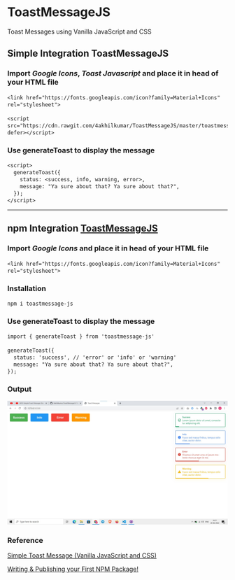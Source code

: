 # ToastMessageJS
Toast Messages using Vanilla JavaScript and CSS

## Simple Integration ToastMessageJS
### Import *Google Icons*, *Toast Javascript* and place it in head of your HTML file
```
<link href="https://fonts.googleapis.com/icon?family=Material+Icons" rel="stylesheet">

<script src="https://cdn.rawgit.com/4akhilkumar/ToastMessageJS/master/toastmessage.js" defer></script>
```
### Use generateToast to display the message
```
<script>
  generateToast({
    status: <success, info, warning, error>,
    message: "Ya sure about that? Ya sure about that?",
  });
</script>
``` 
___

## npm Integration [ToastMessageJS](https://www.npmjs.com/package/toastmessage-js)
### Import *Google Icons* and place it in head of your HTML file
```
<link href="https://fonts.googleapis.com/icon?family=Material+Icons" rel="stylesheet">
```
### Installation
```
npm i toastmessage-js
```

### Use generateToast to display the message
```
import { generateToast } from 'toastmessage-js'

generateToast({
  status: 'success', // 'error' or 'info' or 'warning'
  message: "Ya sure about that? Ya sure about that?",
});
``` 

### Output
![ToastMessageJS](https://raw.githubusercontent.com/4akhilkumar/ToastMessageJS/master/Screenshot%202022-06-20%20141141.jpg "ToastMessageJS")

### Reference
[Simple Toast Message (Vanilla JavaScript and CSS)](https://www.youtube.com/watch?v=EWveKYaX-P0)  

[Writing & Publishing your First NPM Package!](https://www.youtube.com/watch?v=4zzbNac6f6Q)
